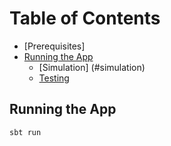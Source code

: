 # Table of Contents
* [Prerequisites]
* [Running the App](#running-the-app)
   * [Simulation] (#simulation)
   * [Testing](#testing)

## Running the App

```
sbt run
```
